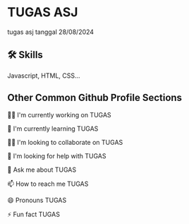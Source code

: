 
# TUGAS ASJ

tugas asj tanggal 28/08/2024


## 🛠 Skills
Javascript, HTML, CSS...


## Other Common Github Profile Sections
👩‍💻 I'm currently working on TUGAS

🧠 I'm currently learning TUGAS

👯‍♀️ I'm looking to collaborate on TUGAS

🤔 I'm looking for help with TUGAS

💬 Ask me about TUGAS

📫 How to reach me TUGAS

😄 Pronouns TUGAS

⚡️ Fun fact TUGAS


